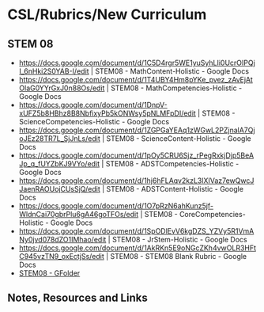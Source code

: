 # CSL/Rubrics/New Curriculum
## STEM 08
- https://docs.google.com/document/d/1C5D4rgr5WE1yuSyhLIi0UcrOIPQjI_6nHki2S0YAB-I/edit | STEM08 - MathContent-Holistic - Google Docs
- https://docs.google.com/document/d/1T4UBY4Hm8pYKe_pvez_zAvEjAtOlaG0YYrGxJ0n88Os/edit | STEM08 - MathCompetencies-Holistic - Google Docs
- https://docs.google.com/document/d/1DnpV-xUFZ5b8HBhz8B8NbfixyPb5kONWsy5pNLMFpDI/edit | STEM08 - ScienceCompetencies-Holistic - Google Docs
- https://docs.google.com/document/d/1ZGPGaYEAq1zWGwL2PZjnalA7QjoJEz28TR7L_SjJnLs/edit | STEM08 - ScienceContent-Holistic - Google Docs
- https://docs.google.com/document/d/1pOy5CRU6Sjz_rPegRxkjDjp5BeAJp_q_fUYZbKJ9VYo/edit | STEM08 - ADSTCompetencies-Holistic - Google Docs
- https://docs.google.com/document/d/1hj6hFLAqv2kzL3lXIVaz7ewQwcJJaenRAOUojCUsSjQ/edit | STEM08 - ADSTContent-Holistic - Google Docs
- https://docs.google.com/document/d/1O7pRzN6ahKunz5jf-WldnCai70gbrPlu6gA46goTFOs/edit | STEM08 - CoreCompetencies-Holistic - Google Docs
- https://docs.google.com/document/d/1SpODlEvV6kgDZS_YZVy5R1VmANy0jvd078dZO1IMhao/edit | STEM08 - JrStem-Holistic - Google Docs
- https://docs.google.com/document/d/1AkRKn5E9oNGcZKh4vwOLR3HFtC945vzTN9_oxEctjSs/edit | STEM08 - STEM08 Blank Rubric - Google Docs
- [STEM08 - GFolder](https://drive.google.com/open?id=0ByvJF_ceaiU9dWNQQ2dtVlZvU2M)

## Notes, Resources and Links

